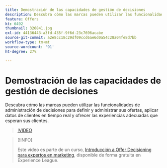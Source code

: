 ```yaml
---
title: Demostración de las capacidades de gestión de decisiones
description: Descubra cómo las marcas pueden utilizar las funcionalidades de administración de decisiones para definir y administrar sus ofertas, aplicar datos de clientes en tiempo real y ofrecer las experiencias adecuadas que esperan sus clientes.
feature: Offers
kt: 6492
thumbnail: 326841.jpg
exl-id: 44136443-a3fd-435f-9f6d-23c7696acabe
source-git-commit: a2e8cc18c29df09ccd6ae6d0a54c28a04fe8d7bb
workflow-type: tm+mt
source-wordcount: '91'
ht-degree: 27%

---
```


# Demostración de las capacidades de gestión de decisiones

Descubra cómo las marcas pueden utilizar las funcionalidades de administración de decisiones para definir y administrar sus ofertas, aplicar datos de clientes en tiempo real y ofrecer las experiencias adecuadas que esperan sus clientes.

>[!VIDEO](https://video.tv.adobe.com/v/326841?quality=12&learn=on)

>[!INFO]
>
> Este vídeo es parte de un curso, [Introducción a Offer Decisioning para expertos en marketing](https://experienceleague.adobe.com/?recommended=ExperiencePlatform-U-1-2020.1.offerdecisioning?lang=es), disponible de forma gratuita en Experience League.
